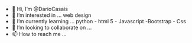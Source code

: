 - 👋 Hi, I’m @DarioCasais
- 👀 I’m interested in ... web design
- 🌱 I’m currently learning ... python - html 5 - Javascript -Bootstrap - Css
- 💞️ I’m looking to collaborate on ... 
- 📫 How to reach me ...

<!---
DarioCasais/DarioCasais is a ✨ special ✨ repository because its `README.md` (this file) appears on your GitHub profile.
You can click the Preview link to take a look at your changes.
--->
